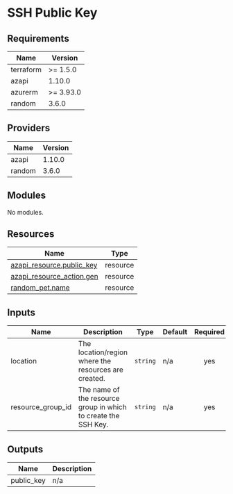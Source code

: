 <!-- BEGIN_TF_DOCS -->
# SSH Public Key

## Requirements

| Name | Version |
|------|---------|
| terraform | >= 1.5.0 |
| azapi | 1.10.0 |
| azurerm | >= 3.93.0 |
| random | 3.6.0 |

## Providers

| Name | Version |
|------|---------|
| azapi | 1.10.0 |
| random | 3.6.0 |

## Modules

No modules.

## Resources

| Name | Type |
|------|------|
| [azapi_resource.public_key](https://registry.terraform.io/providers/azure/azapi/1.10.0/docs/resources/resource) | resource |
| [azapi_resource_action.gen](https://registry.terraform.io/providers/azure/azapi/1.10.0/docs/resources/resource_action) | resource |
| [random_pet.name](https://registry.terraform.io/providers/hashicorp/random/3.6.0/docs/resources/pet) | resource |

## Inputs

| Name | Description | Type | Default | Required |
|------|-------------|------|---------|:--------:|
| location | The location/region where the resources are created. | `string` | n/a | yes |
| resource\_group\_id | The name of the resource group in which to create the SSH Key. | `string` | n/a | yes |

## Outputs

| Name | Description |
|------|-------------|
| public\_key | n/a |
<!-- END_TF_DOCS -->